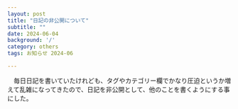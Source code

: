 ```yaml
---
layout: post
title: "日記の非公開について"
subtitle: ""
date: 2024-06-04
background: '/'
category: others
tags: お知らせ 2024-06

---
```

<p>&emsp;毎日日記を書いていたけれども、タグやカテゴリー欄でかなり圧迫というか増えて乱雑になってきたので、日記を非公開として、他のことを書くようにする事にした。</p>